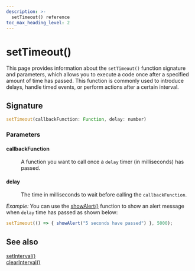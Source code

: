 ```yaml
---
description: >-
  setTimeout() reference
toc_max_heading_level: 2
---
```


# setTimeout()

This page provides information about the `setTimeout()` function signature and parameters, which allows you to execute a code once after a specified amount of time has passed. This function is commonly used to introduce delays, handle timed events, or perform actions after a certain interval.



## Signature

```javascript
setTimeout(callbackFunction: Function, delay: number)
```

### Parameters

#### callbackFunction

<dd>

A function you want to call once a `delay` timer (in milliseconds) has passed.

</dd>

#### delay

<dd>

The time in milliseconds to wait before calling the `callbackFunction`.

</dd>


*Example:* You can use the [showAlert()](https://docs.appsmithai.com/reference/appsmith-framework/widget-actions/show-alert) function to show an alert message when `delay` time has passed as shown below:

```javascript
setTimeout(() => { showAlert("5 seconds have passed") }, 5000);
```

## See also
[setInterval()](https://docs.appsmithai.com/reference/appsmith-framework/widget-actions/intervals-time-events)<br/>
[clearInterval()](https://docs.appsmithai.com/reference/appsmith-framework/widget-actions/clear-interval)<br/>